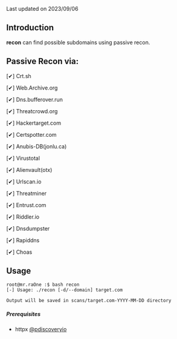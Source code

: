 Last updated on 2023/09/06

## Introduction

**recon**
can find possible subdomains using passive recon.

## Passive Recon via:

[✔] Crt.sh 


[✔] Web.Archive.org 


[✔] Dns.bufferover.run 


[✔] Threatcrowd.org 


[✔] Hackertarget.com 


[✔] Certspotter.com 


[✔] Anubis-DB(jonlu.ca) 


[✔] Virustotal  


[✔] Alienvault(otx) 


[✔] Urlscan.io  


[✔] Threatminer  


[✔] Entrust.com  


[✔] Riddler.io  


[✔] Dnsdumpster 


[✔] Rapiddns 


[✔] Choas 




## Usage
```
root@mr.raÖne :$ bash recon
[-] Usage: ./recon [-d/--domain] target.com

Output will be saved in scans/target.com-YYYY-MM-DD directory
```
##### Prerequisites
- httpx [@pdiscoveryio](https://github.com/projectdiscovery/httpx)
